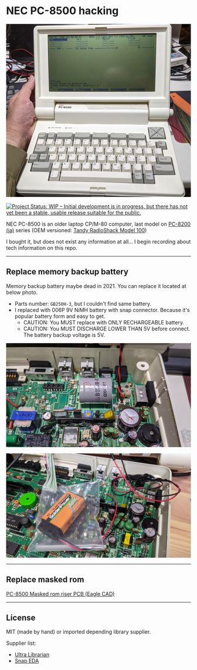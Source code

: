 # NEC PC-8500 hacking

![NEC PC-8500](./Images/pc8500.jpg)

[![Project Status: WIP – Initial development is in progress, but there has not yet been a stable, usable release suitable for the public.](https://www.repostatus.org/badges/latest/wip.svg)](https://www.repostatus.org/#wip)

NEC PC-8500 is an older laptop CP/M-80 computer, last model on [PC-8200 (ja)](https://ja.wikipedia.org/wiki/PC-8200%E3%82%B7%E3%83%AA%E3%83%BC%E3%82%BA) series (OEM versioned: [Tandy RadioShack Model 100](https://en.wikipedia.org/wiki/TRS-80_Model_100))

I bought it, but does not exist any information at all... I begin recording about tech information on this repo.

----

## Replace memory backup battery

Memory backup battery maybe dead in 2021.
You can replace it located at below photo.

* Parts number: `GB250H-3`, but I couldn't find same battery.
* I replaced with 006P 9V NiMH battery with snap connector. Because it's popular battery form and easy to get.
  * CAUTION: You MUST replace with ONLY RECHARGEABLE battery.
  * CAUTION: You MUST DISCHARGE LOWER THAN 5V before connect. The battery backup voltage is 5V.

![Original battery](./Images/board-battery.jpg)

![Replaced example](./Images/board-battery-replaced.jpg)

----

## Replace masked rom

[PC-8500 Masked rom riser PCB (Eagle CAD)](./pc8500romriser/)

----
## License

MIT (made by hand) or imported depending library supplier.

Supplier list:

* [Ultra Librarian](https://www.ultralibrarian.com/)
* [Snap EDA](https://www.snapeda.com/home/)
